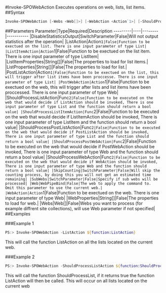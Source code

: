 #Invoke-SPOWebAction
Executes operations on web, lists, list items.
##Syntax
```powershell
Invoke-SPOWebAction [-Webs <Web[]>] [-WebAction <Action`1>] [-ShouldProcessWebAction <Func`2>] [-PostWebAction <Action`1>] [-ShouldProcessPostWebAction <Func`2>] [-WebProperties <String[]>] [-ListAction <Action`1>] [-ShouldProcessListAction <Func`2>] [-PostListAction <Action`1>] [-ShouldProcessPostListAction <Func`2>] [-ListProperties <String[]>] [-ListItemAction <Action`1>] [-ShouldProcessListItemAction <Func`2>] [-ListItemProperties <String[]>] [-SubWebs [<SwitchParameter>]] [-DisableStatisticsOutput [<SwitchParameter>]] [-SkipCounting [<SwitchParameter>]] [-Web <WebPipeBind>]
```


##Parameters
Parameter|Type|Required|Description
---------|----|--------|-----------
|DisableStatisticsOutput|SwitchParameter|False|Will not output statistics after the operation|
|ListAction|Action`1|False|Function to be exectued on the list. There is one input parameter of type List|
|ListItemAction|Action`1|False|Function to be exectued on the list item. There is one input parameter of type ListItem|
|ListItemProperties|String[]|False|The properties to load for list items.|
|ListProperties|String[]|False|The properties to load for list.|
|PostListAction|Action`1|False|Function to be exectued on the list, this will trigger after list items have been proccesse. There is one input parameter of type List|
|PostWebAction|Action`1|False|Function to be exectued on the web, this will trigger after lists and list items have been proccessed. There is one input parameter of type Web|
|ShouldProcessListAction|Func`2|False|Function to be executed on the web that would decide if ListAction should be invoked, There is one input parameter of type List and the function should return a bool value|
|ShouldProcessListItemAction|Func`2|False|Function to be executed on the web that would decide if ListItemAction should be invoked, There is one input parameter of type ListItem and the function should return a bool value|
|ShouldProcessPostListAction|Func`2|False|Function to be executed on the web that would decide if PostListAction should be invoked, There is one input parameter of type List and the function should return a bool value|
|ShouldProcessPostWebAction|Func`2|False|Function to be executed on the web that would decide if PostWebAction should be invoked, There is one input parameter of type Web and the function should return a bool value|
|ShouldProcessWebAction|Func`2|False|Function to be executed on the web that would decide if WebAction should be invoked, There is one input parameter of type Web and the function should return a bool value|
|SkipCounting|SwitchParameter|False|Will skip the counting process, by doing this you will not get an estimated time remaining|
|SubWebs|SwitchParameter|False|Specify if sub webs will be processed|
|Web|WebPipeBind|False|The web to apply the command to. Omit this parameter to use the current web.|
|WebAction|Action`1|False|Function to be exectued on the web. There is one input parameter of type Web|
|WebProperties|String[]|False|The properties to load for web.|
|Webs|Web[]|False|Webs you want to process (for example diffrent site collections), will use Web parameter if not specified|
##Examples

###Example 1
```powershell
PS:> Invoke-SPOWebAction -ListAction ${function:ListAction}
```
This will call the function ListAction on all the lists located on the current web.

###Example 2
```powershell
PS:> Invoke-SPOWebAction -ShouldProcessListAction ${function:ShouldProcessList} -ListAction ${function:ListAction}
```
This will call the function ShouldProcessList, if it returns true the function ListAction will then be called. This will occur on all lists located on the current web
